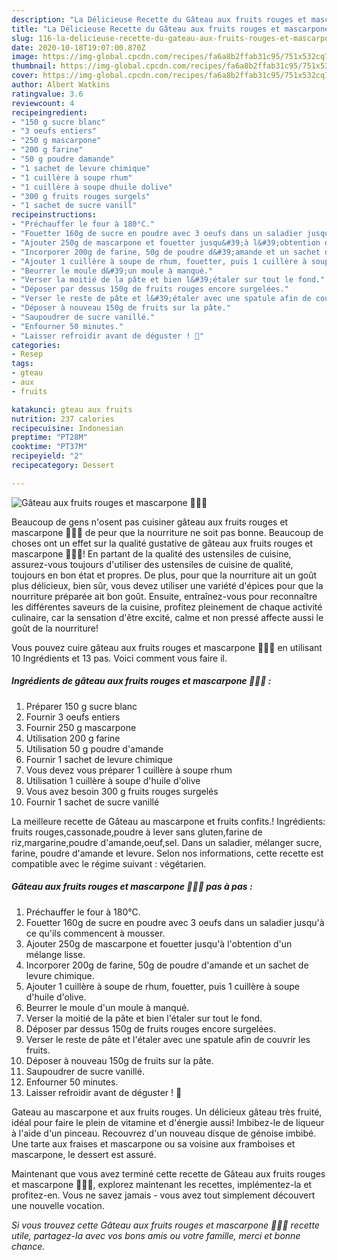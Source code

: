 ```yaml
---
description: "La Délicieuse Recette du Gâteau aux fruits rouges et mascarpone 🍇🍓🍰"
title: "La Délicieuse Recette du Gâteau aux fruits rouges et mascarpone 🍇🍓🍰"
slug: 116-la-delicieuse-recette-du-gateau-aux-fruits-rouges-et-mascarpone
date: 2020-10-18T19:07:00.870Z
image: https://img-global.cpcdn.com/recipes/fa6a8b2ffab31c95/751x532cq70/gateau-aux-fruits-rouges-et-mascarpone-🍇🍓🍰-photo-principale-de-la-recette.jpg
thumbnail: https://img-global.cpcdn.com/recipes/fa6a8b2ffab31c95/751x532cq70/gateau-aux-fruits-rouges-et-mascarpone-🍇🍓🍰-photo-principale-de-la-recette.jpg
cover: https://img-global.cpcdn.com/recipes/fa6a8b2ffab31c95/751x532cq70/gateau-aux-fruits-rouges-et-mascarpone-🍇🍓🍰-photo-principale-de-la-recette.jpg
author: Albert Watkins
ratingvalue: 3.6
reviewcount: 4
recipeingredient:
- "150 g sucre blanc"
- "3 oeufs entiers"
- "250 g mascarpone"
- "200 g farine"
- "50 g poudre damande"
- "1 sachet de levure chimique"
- "1 cuillère à soupe rhum"
- "1 cuillère à soupe dhuile dolive"
- "300 g fruits rouges surgels"
- "1 sachet de sucre vanill"
recipeinstructions:
- "Préchauffer le four à 180°C."
- "Fouetter 160g de sucre en poudre avec 3 oeufs dans un saladier jusqu&#39;à ce qu&#39;ils commencent à mousser."
- "Ajouter 250g de mascarpone et fouetter jusqu&#39;à l&#39;obtention d&#39;un mélange lisse."
- "Incorporer 200g de farine, 50g de poudre d&#39;amande et un sachet de levure chimique."
- "Ajouter 1 cuillère à soupe de rhum, fouetter, puis 1 cuillère à soupe d&#39;huile d&#39;olive."
- "Beurrer le moule d&#39;un moule à manqué."
- "Verser la moitié de la pâte et bien l&#39;étaler sur tout le fond."
- "Déposer par dessus 150g de fruits rouges encore surgelées."
- "Verser le reste de pâte et l&#39;étaler avec une spatule afin de couvrir les fruits."
- "Déposer à nouveau 150g de fruits sur la pâte."
- "Saupoudrer de sucre vanillé."
- "Enfourner 50 minutes."
- "Laisser refroidir avant de déguster ! 🥰"
categories:
- Resep
tags:
- gteau
- aux
- fruits

katakunci: gteau aux fruits 
nutrition: 237 calories
recipecuisine: Indonesian
preptime: "PT28M"
cooktime: "PT37M"
recipeyield: "2"
recipecategory: Dessert

---
```



![Gâteau aux fruits rouges et mascarpone 🍇🍓🍰](https://img-global.cpcdn.com/recipes/fa6a8b2ffab31c95/751x532cq70/gateau-aux-fruits-rouges-et-mascarpone-🍇🍓🍰-photo-principale-de-la-recette.jpg)

Beaucoup de gens n'osent pas cuisiner gâteau aux fruits rouges et mascarpone 🍇🍓🍰 de peur que la nourriture ne soit pas bonne. Beaucoup de choses ont un effet sur la qualité gustative de gâteau aux fruits rouges et mascarpone 🍇🍓🍰! En partant de la qualité des ustensiles de cuisine, assurez-vous toujours d'utiliser des ustensiles de cuisine de qualité, toujours en bon état et propres. De plus, pour que la nourriture ait un goût plus délicieux, bien sûr, vous devez utiliser une variété d'épices pour que la nourriture préparée ait bon goût. Ensuite, entraînez-vous pour reconnaître les différentes saveurs de la cuisine, profitez pleinement de chaque activité culinaire, car la sensation d'être excité, calme et non pressé affecte aussi le goût de la nourriture!

<!--inarticleads1-->

Vous pouvez cuire gâteau aux fruits rouges et mascarpone 🍇🍓🍰 en utilisant 10 Ingrédients et 13 pas. Voici comment vous faire il.

##### Ingrédients de gâteau aux fruits rouges et mascarpone 🍇🍓🍰 :

1. Préparer 150 g sucre blanc
1. Fournir 3 oeufs entiers
1. Fournir 250 g mascarpone
1. Utilisation 200 g farine
1. Utilisation 50 g poudre d&#39;amande
1. Fournir 1 sachet de levure chimique
1. Vous devez vous préparer 1 cuillère à soupe rhum
1. Utilisation 1 cuillère à soupe d&#39;huile d&#39;olive
1. Vous avez besoin 300 g fruits rouges surgelés
1. Fournir 1 sachet de sucre vanillé


La meilleure recette de Gâteau au mascarpone et fruits confits.! Ingrédients: fruits rouges,cassonade,poudre à lever sans gluten,farine de riz,margarine,poudre d&#39;amande,oeuf,sel. Dans un saladier, mélanger sucre, farine, poudre d&#39;amande et levure. Selon nos informations, cette recette est compatible avec le régime suivant : végétarien. 

<!--inarticleads2-->

##### Gâteau aux fruits rouges et mascarpone 🍇🍓🍰 pas à pas :

1. Préchauffer le four à 180°C.
1. Fouetter 160g de sucre en poudre avec 3 oeufs dans un saladier jusqu&#39;à ce qu&#39;ils commencent à mousser.
1. Ajouter 250g de mascarpone et fouetter jusqu&#39;à l&#39;obtention d&#39;un mélange lisse.
1. Incorporer 200g de farine, 50g de poudre d&#39;amande et un sachet de levure chimique.
1. Ajouter 1 cuillère à soupe de rhum, fouetter, puis 1 cuillère à soupe d&#39;huile d&#39;olive.
1. Beurrer le moule d&#39;un moule à manqué.
1. Verser la moitié de la pâte et bien l&#39;étaler sur tout le fond.
1. Déposer par dessus 150g de fruits rouges encore surgelées.
1. Verser le reste de pâte et l&#39;étaler avec une spatule afin de couvrir les fruits.
1. Déposer à nouveau 150g de fruits sur la pâte.
1. Saupoudrer de sucre vanillé.
1. Enfourner 50 minutes.
1. Laisser refroidir avant de déguster ! 🥰


Gateau au mascarpone et aux fruits rouges. Un délicieux gâteau très fruité, idéal pour faire le plein de vitamine et d&#39;énergie aussi! Imbibez-le de liqueur à l&#39;aide d&#39;un pinceau. Recouvrez d&#39;un nouveau disque de génoise imbibé. Une tarte aux fraises et mascarpone ou sa voisine aux framboises et mascarpone, le dessert est assuré. 

<!--inarticleads1-->

<p>
Maintenant que vous avez terminé cette recette de Gâteau aux fruits rouges et mascarpone 🍇🍓🍰, explorez maintenant les recettes, implémentez-la et profitez-en. Vous ne savez jamais - vous avez tout simplement découvert une nouvelle vocation.
</p>

<p>
<i>Si vous trouvez cette Gâteau aux fruits rouges et mascarpone 🍇🍓🍰 recette utile, partagez-la avec vos bons amis ou votre famille, merci et bonne chance.</i>
</p>
